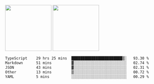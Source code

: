 <img src="https://github-readme-stats.vercel.app/api?username=Dream4ever&count_private=true&show_icons=true&theme=tokyonight" height="150" /> <img src="https://github-readme-stats.vercel.app/api/top-langs/?username=Dream4ever&count_private=true&show_icons=true&theme=tokyonight&langs_count=5&layout=compact" height="150" />

<!--START_SECTION:waka-->

```txt
TypeScript    29 hrs 25 mins  ███████████████████████▒░   93.30 %
Markdown      51 mins         ▓░░░░░░░░░░░░░░░░░░░░░░░░   02.74 %
JSON          43 mins         ▓░░░░░░░░░░░░░░░░░░░░░░░░   02.31 %
Other         13 mins         ▒░░░░░░░░░░░░░░░░░░░░░░░░   00.72 %
YAML          5 mins          ░░░░░░░░░░░░░░░░░░░░░░░░░   00.29 %
```

<!--END_SECTION:waka-->
